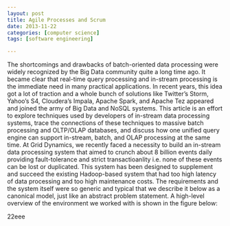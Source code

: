 ```yaml
---
layout: post
title: Agile Processes and Scrum
date: 2013-11-22
categories: [computer science]
tags: [software engineering]

---
```





The shortcomings and drawbacks of batch-oriented data processing were widely recognized by the Big Data community quite a long time ago. It became clear that real-time query processing and in-stream processing is the immediate need in many practical applications. In recent years, this idea got a lot of traction and a whole bunch of solutions like Twitter’s Storm, Yahoo’s S4, Cloudera’s Impala, Apache Spark, and Apache Tez appeared and joined the army of Big Data and NoSQL systems. This article is an effort to explore techniques used by developers of in-stream data processing systems, trace the connections of these techniques to massive batch processing and OLTP/OLAP databases, and discuss how one unified query engine can support in-stream, batch, and OLAP processing at the same time.
At Grid Dynamics, we recently faced a necessity to build an in-stream data processing system that aimed to crunch about 8 billion events daily providing fault-tolerance and strict transactioanlity i.e. none of these events can be lost or duplicated. This system has been designed to supplement and succeed the existing Hadoop-based system that had too high latency of data processing and too high maintenance costs. The requirements and the system itself were so generic and typical that we describe it below as a canonical model, just like an abstract problem statement.
A high-level overview of the environment we worked with is shown in the figure below:


22eee